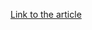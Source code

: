 [Link to the article](https://f5.com/labs/articles/threat-intelligence/malware/little-trickbot-growing-up-new-campaign-24412)
